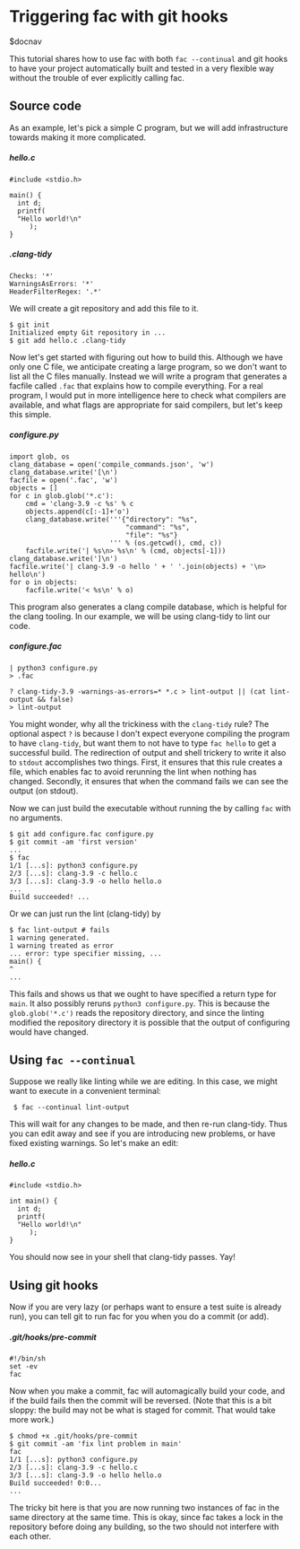 # Triggering fac with git hooks

$docnav

This tutorial shares how to use fac with both `fac --continual` and
git hooks to have your project automatically built and tested in a
very flexible way without the trouble of ever explicitly calling fac.

## Source code

As an example, let's pick a simple C program, but we will add
infrastructure towards making it more complicated.

##### hello.c
    #include <stdio.h>
    
    main() {
      int d;
      printf(
      "Hello world!\n"
         );
    }

##### .clang-tidy
    Checks: '*'
    WarningsAsErrors: '*'
    HeaderFilterRegex: '.*'

We will create a git repository and add this file to it.

    $ git init
    Initialized empty Git repository in ...
    $ git add hello.c .clang-tidy

Now let's get started with figuring out how to build this.  Although
we have only one C file, we anticipate creating a large program, so we
don't want to list all the C files manually.  Instead we will write a
program that generates a facfile called `.fac` that explains how to
compile everything.  For a real program, I would put in more
intelligence here to check what compilers are available, and what
flags are appropriate for said compilers, but let's keep this simple.

##### configure.py
    import glob, os
    clang_database = open('compile_commands.json', 'w')
    clang_database.write('[\n')
    facfile = open('.fac', 'w')
    objects = []
    for c in glob.glob('*.c'):
        cmd = 'clang-3.9 -c %s' % c
        objects.append(c[:-1]+'o')
        clang_database.write('''{"directory": "%s",
                                 "command": "%s",
                                 "file": "%s"}
                             ''' % (os.getcwd(), cmd, c))
        facfile.write('| %s\n> %s\n' % (cmd, objects[-1]))
    clang_database.write(']\n')
    facfile.write('| clang-3.9 -o hello ' + ' '.join(objects) + '\n> hello\n')
    for o in objects:
        facfile.write('< %s\n' % o)

This program also generates a clang compile database, which is helpful
for the clang tooling.  In our example, we will be using clang-tidy to
lint our code.

##### configure.fac
    | python3 configure.py
    > .fac
    
    ? clang-tidy-3.9 -warnings-as-errors=* *.c > lint-output || (cat lint-output && false)
    > lint-output

You might wonder, why all the trickiness with the `clang-tidy` rule?
The optional aspect `?` is because I don't expect everyone compiling
the program to have `clang-tidy`, but want them to not have to type
`fac hello` to get a successful build.  The redirection of output and
shell trickery to write it also to `stdout` accomplishes two things.
First, it ensures that this rule creates a file, which enables fac to
avoid rerunning the lint when nothing has changed.  Secondly, it
ensures that when the command fails we can see the output (on stdout).

Now we can just build the executable without running the by calling
`fac` with no arguments.

    $ git add configure.fac configure.py
    $ git commit -am 'first version'
    ...
    $ fac
    1/1 [...s]: python3 configure.py
    2/3 [...s]: clang-3.9 -c hello.c
    3/3 [...s]: clang-3.9 -o hello hello.o
    ...
    Build succeeded! ...

Or we can just run the lint (clang-tidy) by

    $ fac lint-output # fails
    1 warning generated.
    1 warning treated as error
    ... error: type specifier missing, ...
    main() {
    ^
    ...

This fails and shows us that we ought to have specified a return type
for `main`.  It also possibly reruns `python3 configure.py`.  This is
because the `glob.glob('*.c')` reads the repository directory, and
since the linting modified the repository directory it is possible
that the output of configuring would have changed.

## Using `fac --continual`

Suppose we really like linting while we are editing.  In this case, we
might want to execute in a convenient terminal:

     $ fac --continual lint-output

This will wait for any changes to be made, and then re-run
clang-tidy.  Thus you can edit away and see if you are introducing new
problems, or have fixed existing warnings.  So let's make an edit:

##### hello.c
    #include <stdio.h>
    
    int main() {
      int d;
      printf(
      "Hello world!\n"
         );
    }

You should now see in your shell that clang-tidy passes.  Yay!

## Using git hooks

Now if you are very lazy (or perhaps want to ensure a test suite is
already run), you can tell git to run fac for you when you do a commit
(or add).

##### .git/hooks/pre-commit
    #!/bin/sh
    set -ev
    fac

Now when you make a commit, fac will automagically build your code,
and if the build fails then the commit will be reversed.  (Note that
this is a bit sloppy: the build may not be what is staged for commit.
That would take more work.)

    $ chmod +x .git/hooks/pre-commit
    $ git commit -am 'fix lint problem in main'
    fac
    1/1 [...s]: python3 configure.py
    2/3 [...s]: clang-3.9 -c hello.c
    3/3 [...s]: clang-3.9 -o hello hello.o
    Build succeeded! 0:0...
    ...

The tricky bit here is that you are now running two instances of fac
in the same directory at the same time.  This is okay, since fac takes
a lock in the repository before doing any building, so the two should
not interfere with each other.
